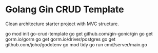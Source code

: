 # Golang Gin CRUD Template

Clean architecture starter project with MVC structure.

go mod init go-crud-template
go get github.com/gin-gonic/gin
go get gorm.io/gorm
go get gorm.io/driver/postgres
go get github.com/joho/godotenv
go mod tidy
go run cmd/server/main.go
